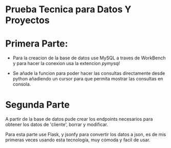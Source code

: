 # Prueba Tecnica para Datos Y Proyectos

# Primera Parte:

- Para la creacion de la base de datos use MySQL a traves de WorkBench y para hacer la conexion usa la extencion *pymysql* 

- Se añade la funcion para poder hacer las consultas directamente desde python añadiendo un cursor para que permita mostrar las consultas en consola.

# Segunda Parte

A partir de la base de datos pude crear los endpoints necesarios para obtener los datos de 'cliente', borrar y modificar. 

Para esta parte use Flask, y jsonfy para convertir los datos a json, es de mis primeras veces usando esta tecnología, muy cómoda y facil de usar.